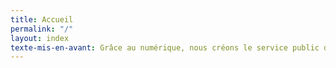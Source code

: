 ```yaml
---
title: Accueil
permalink: "/"
layout: index
texte-mis-en-avant: Grâce au numérique, nous créons le service public de demain
---
```


